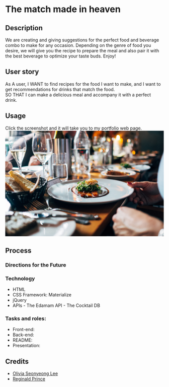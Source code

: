 # The match made in heaven
## Description
We are creating and giving suggestions for the perfect food and beverage combo to make for any occasion. Depending on the genre of food you desire, we will give you the recipe to prepare the meal and also pair it with the best beverage to optimize your taste buds. Enjoy!

## User story
As A user, I WANT to find recipes for the food I want to make, and I want to get recommendations for drinks that match the food. <br />
SO THAT I can make a delicious meal and accompany it with a perfect drink. <br />

## Usage
Click the screenshot and it will take you to my portfolio web page. 
[![match-made-in-heaven-screenshot](assets/images/hero.jpg)]()

## Process
### Directions for the Future

### Technology
- HTML
- CSS Framework: Materialize
- jQuery
- APIs
       - The Edamam API
       - The Cocktail DB

### Tasks and roles: 
- Front-end:<br /> 
- Back-end:<br /> 
- README:<br /> 
- Presentation:<br /> 

## Credits
- [Olivia Seonyeong Lee](https://github.com/oliviasylee)
- [Reginald Prince](https://github.com/Reggiejr44)
